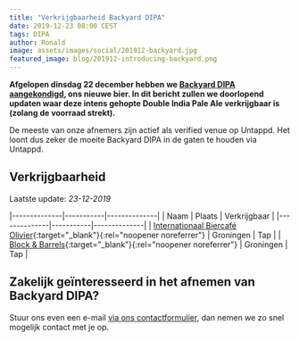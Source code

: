 ```yaml
---
title: "Verkrijgbaarheid Backyard DIPA"
date: 2019-12-23 08:00 CEST
tags: DIPA
author: Ronald
image: assets/images/social/201912-backyard.jpg
featured_image: blog/201912-introducing-backyard.png
---
```


__Afgelopen dinsdag 22 december hebben we [Backyard DIPA aangekondigd](/blog/maak-kennis-met-backyard-dipa/), ons nieuwe bier. In dit bericht zullen we doorlopend updaten waar deze intens gehopte Double India Pale Ale verkrijgbaar is (zolang de voorraad strekt).__

De meeste van onze afnemers zijn actief als verified venue op Untappd. Het loont dus zeker de moeite Backyard DIPA in de gaten te houden via Untappd.

## Verkrijgbaarheid

Laatste update: _23-12-2019_

|--------------|-----------|--------------|
| Naam         |  Plaats    | Verkrijgbaar |
|--------------|-----------|--------------|
| [Internationaal Biercafé Olivier](https://www.facebook.com/oliviergroningen/){:target="_blank"}{:rel="noopener noreferrer"}            |   Groningen         | Tap          |
| [Block & Barrels](https://blockandbarrels.nl/){:target="_blank"}{:rel="noopener noreferrer"} | Groningen | Tap |

## Zakelijk geïnteresseerd in het afnemen van Backyard DIPA?

Stuur ons even een e-mail [via ons contactformulier](/contact/), dan nemen we zo snel mogelijk contact met je op.


